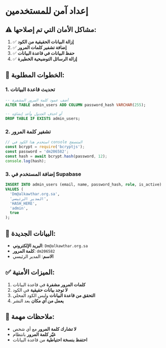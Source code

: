 # إعداد آمن للمستخدمين

## ⚠️ مشاكل الأمان التي تم إصلاحها:

1. ✅ **إزالة البيانات الحقيقية من الكود**
2. ✅ **إضافة تشفير كلمات المرور**
3. ✅ **حفظ البيانات في قاعدة البيانات**
4. ✅ **إزالة الرسائل التوضيحية الخطيرة**

## 🔐 الخطوات المطلوبة:

### 1. تحديث قاعدة البيانات
```sql
-- أضف عمود كلمة المرور المشفرة
ALTER TABLE admin_users ADD COLUMN password_hash VARCHAR(255);

-- أو احذف الجدول وأعد إنشاؤه
DROP TABLE IF EXISTS admin_users;
```

### 2. تشفير كلمة المرور
```javascript
// استخدم هذا الكود في console المتصفح
const bcrypt = require('bcryptjs');
const password = 'dm206582';
const hash = await bcrypt.hash(password, 12);
console.log(hash);
```

### 3. إضافة المستخدم في Supabase
```sql
INSERT INTO admin_users (email, name, password_hash, role, is_active)
VALUES (
  'Dm@alkawthar.org.sa', 
  'المدير الرئيسي', 
  'HASH_HERE', 
  'admin', 
  true
);
```

## 🚀 البيانات الجديدة:

- **البريد الإلكتروني**: `Dm@alkawthar.org.sa`
- **كلمة المرور**: `dm206582`
- **الاسم**: المدير الرئيسي

## ✅ الميزات الأمنية:

1. **كلمات المرور مشفرة** في قاعدة البيانات
2. **لا توجد بيانات حقيقية** في الكود
3. **التحقق من قاعدة البيانات** وليس الكود المحلي
4. **يعمل من أي مكان** بعد النشر

## 📝 ملاحظات مهمة:

- **لا تشارك كلمة المرور** مع أي شخص
- **غيّر كلمة المرور** بانتظام
- **احتفظ بنسخة احتياطية** من قاعدة البيانات




